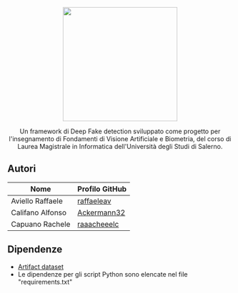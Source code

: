 <p align="center">
  <img src="https://github.com/raffaeleav/project-detective/assets/114619463/6baf8cb8-c6ab-4c02-8534-724cd1b2f4a5" width="256" heigth="256">
</p>

<p align="center">
  Un framework di Deep Fake detection sviluppato come progetto per l'insegnamento di Fondamenti di Visione Artificiale e Biometria, del corso di Laurea Magistrale in Informatica dell'Università degli Studi di Salerno. 
</p>


## Autori 
| Nome | Profilo GitHub |
| ------------- | ------------- |
| Aviello Raffaele  | [raffaeleav](https://github.com/raffaeleav) |
| Califano Alfonso | [Ackermann32](https://github.com/Ackermann32) |
| Capuano Rachele | [raaacheeelc](https://github.com/raaacheeelc) |


## Dipendenze 
- [Artifact dataset](https://github.com/awsaf49/artifact)
- Le dipendenze per gli script Python sono elencate nel file "requirements.txt"
